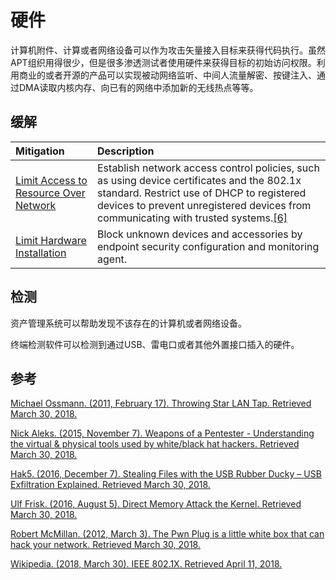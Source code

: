 # 硬件

计算机附件、计算或者网络设备可以作为攻击矢量接入目标来获得代码执行。虽然APT组织用得很少，但是很多渗透测试者使用硬件来获得目标的初始访问权限。利用商业的或者开源的产品可以实现被动网络监听、中间人流量解密、按键注入、通过DMA读取内核内存、向已有的网络中添加新的无线热点等等。

## 缓解

| Mitigation | Description |
| :--- | :--- |
| [Limit Access to Resource Over Network](https://attack.mitre.org/mitigations/M1035) | Establish network access control policies, such as using device certificates and the 802.1x standard. Restrict use of DHCP to registered devices to prevent unregistered devices from communicating with trusted systems.[\[6\]](https://en.wikipedia.org/wiki/IEEE_802.1X) |
| [Limit Hardware Installation](https://attack.mitre.org/mitigations/M1034) | Block unknown devices and accessories by endpoint security configuration and monitoring agent. |

## 检测

资产管理系统可以帮助发现不该存在的计算机或者网络设备。

终端检测软件可以检测到通过USB、雷电口或者其他外置接口插入的硬件。

## 参考

[Michael Ossmann. \(2011, February 17\). Throwing Star LAN Tap. Retrieved March 30, 2018.](https://ossmann.blogspot.com/2011/02/throwing-star-lan-tap.html)

[Nick Aleks. \(2015, November 7\). Weapons of a Pentester - Understanding the virtual & physical tools used by white/black hat hackers. Retrieved March 30, 2018.](http://www.bsidesto.ca/2015/slides/Weapons_of_a_Penetration_Tester.pptx)

[Hak5. \(2016, December 7\). Stealing Files with the USB Rubber Ducky – USB Exfiltration Explained. Retrieved March 30, 2018.](https://www.hak5.org/blog/main-blog/stealing-files-with-the-usb-rubber-ducky-usb-exfiltration-explained)

[Ulf Frisk. \(2016, August 5\). Direct Memory Attack the Kernel. Retrieved March 30, 2018.](https://www.youtube.com/watch?v=fXthwl6ShOg)

[Robert McMillan. \(2012, March 3\). The Pwn Plug is a little white box that can hack your network. Retrieved March 30, 2018.](https://arstechnica.com/information-technology/2012/03/the-pwn-plug-is-a-little-white-box-that-can-hack-your-network/)

[Wikipedia. \(2018, March 30\). IEEE 802.1X. Retrieved April 11, 2018.](https://en.wikipedia.org/wiki/IEEE_802.1X)



